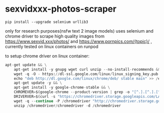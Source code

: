 # sexvidxxx-photos-scraper
`pip install --upgrade selenium urllib3`

only for research purposes(nsfw text 2 image models)
uses selenium and chrome driver to scrape high quality images from https://www.sexvid.xxx/photos/ and https://www.pornpics.com/{topic}/ , currently tested on linux containers on runpod

to setup chrome driver on linux container:

```python
apt-get update && \
    apt-get install -y gnupg wget curl unzip --no-install-recommends && \
    wget -q -O - https://dl-ssl.google.com/linux/linux_signing_key.pub | apt-key add - && \
    echo "deb http://dl.google.com/linux/chrome/deb/ stable main" >> /etc/apt/sources.list.d/google.list && \
    apt-get update -y && \
    apt-get install -y google-chrome-stable && \
    CHROMEVER=$(google-chrome --product-version | grep -o "[^.].[^.].[^.]") && \
    DRIVERVER=$(curl -s "https://chromedriver.storage.googleapis.com/LATEST_RELEASE_$CHROMEVER") && \
    wget -q --continue -P /chromedriver "http://chromedriver.storage.googleapis.com/$DRIVERVER/chromedriver_linux64.zip" && \
    unzip /chromedriver/chromedriver -d /chromedriver

```
